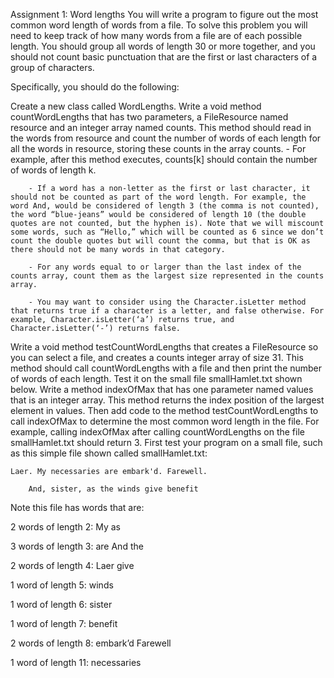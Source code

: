 Assignment 1: Word lengths
You will write a program to figure out the most common word length of words from a file. To solve this problem you will need to keep track of how many words from a file are of each possible length. You should group all words of length 30 or more together, and you should not count basic punctuation that are the first or last characters of a group of characters.

Specifically, you should do the following:

Create a new class called WordLengths.
Write a void method countWordLengths that has two parameters, a FileResource named resource and an integer array named counts. This method should read in the words from resource and count the number of words of each length for all the words in resource, storing these counts in the array counts.
        - For example, after this method executes, counts[k] should contain the number of words of length k.

        - If a word has a non-letter as the first or last character, it should not be counted as part of the word length. For example, the word And, would be considered of length 3 (the comma is not counted), the word “blue-jeans” would be considered of length 10 (the double quotes are not counted, but the hyphen is). Note that we will miscount some words, such as “Hello,” which will be counted as 6 since we don’t count the double quotes but will count the comma, but that is OK as there should not be many words in that category.

        - For any words equal to or larger than the last index of the counts array, count them as the largest size represented in the counts array.

        - You may want to consider using the Character.isLetter method that returns true if a character is a letter, and false otherwise. For example, Character.isLetter(‘a’) returns true, and Character.isLetter(‘-’) returns false. 

Write a void method testCountWordLengths that creates a FileResource so you can select a file, and creates a counts integer array of size 31. This method should call countWordLengths with a file and then print the number of words of each length. Test it on the small file smallHamlet.txt shown below.
Write a method indexOfMax that has one parameter named values that is an integer array. This method returns the index position of the largest element in values. Then add code to the method testCountWordLengths to call indexOfMax to determine the most common word length in the file. For example, calling indexOfMax after calling countWordLengths on the file smallHamlet.txt should return 3.
First test your program on a small file, such as this simple file shown called smallHamlet.txt:

    Laer. My necessaries are embark'd. Farewell.

        And, sister, as the winds give benefit

Note this file has words that are:

2 words of length 2: My as

3 words of length 3: are And the

2 words of length 4: Laer give

1 word of length 5: winds

1 word of length 6: sister

1 word of length 7: benefit

2 words of length 8: embark’d Farewell

1 word of length 11: necessaries

